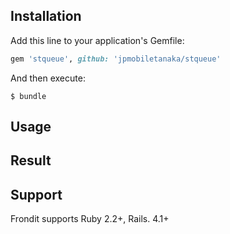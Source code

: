 ## Installation

Add this line to your application's Gemfile:

```ruby
gem 'stqueue', github: 'jpmobiletanaka/stqueue'
```

And then execute:

    $ bundle

## Usage

## Result

## Support

Frondit supports Ruby 2.2+, Rails. 4.1+